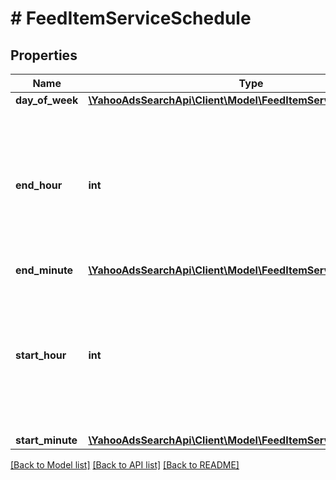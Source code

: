 # # FeedItemServiceSchedule

## Properties

Name | Type | Description | Notes
------------ | ------------- | ------------- | -------------
**day_of_week** | [**\YahooAdsSearchApi\Client\Model\FeedItemServiceDayOfWeek**](FeedItemServiceDayOfWeek.md) |  | [optional] 
**end_hour** | **int** | &lt;ja&gt;終了時です。&lt;br&gt;※0 ～ 24の範囲で設定してください。&lt;/ja&gt;&lt;br&gt;&lt;en&gt;End time in hour.&lt;br&gt;*Specify from 0 - 24.&lt;/en&gt; | [optional] 
**end_minute** | [**\YahooAdsSearchApi\Client\Model\FeedItemServiceMinuteOfHour**](FeedItemServiceMinuteOfHour.md) |  | [optional] 
**start_hour** | **int** | &lt;ja&gt;開始時です。&lt;br&gt;※0 ～ 23の範囲で設定してください。&lt;/ja&gt;&lt;br&gt;&lt;en&gt;Start time in hour.&lt;br&gt;*Specify from 0 - 23.&lt;/en&gt; | [optional] 
**start_minute** | [**\YahooAdsSearchApi\Client\Model\FeedItemServiceMinuteOfHour**](FeedItemServiceMinuteOfHour.md) |  | [optional] 

[[Back to Model list]](../../README.md#documentation-for-models) [[Back to API list]](../../README.md#documentation-for-api-endpoints) [[Back to README]](../../README.md)


